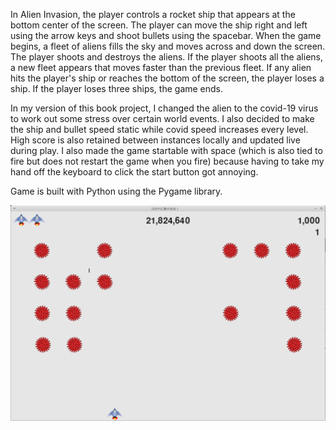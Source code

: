 In Alien Invasion, the player controls a rocket ship that appears at the bottom center of the screen. The player can move the ship right and left using the arrow keys and shoot bullets using the spacebar. When the game begins, a fleet of aliens fills the sky and moves across and down the screen. The player shoots and destroys the aliens. If the player shoots all the aliens, a new fleet appears that moves faster than the previous fleet. If any alien hits the player's ship or reaches the bottom of the screen, the player loses a ship. If the player loses three ships, the game ends.

In my version of this book project, I changed the alien to the covid-19 virus to work out some stress over certain world events. I also decided to make the ship and bullet speed static while covid speed increases every level. High score is also retained between instances locally and updated live during play. I also made the game startable with space (which is also tied to fire but does not restart the game when you fire) because having to take my hand off the keyboard to click the start button got annoying.

Game is built with Python using the Pygame library.

![image of Don't lose to corona! game](corona_game.png)
